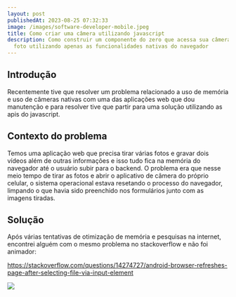 ```yaml
---
layout: post
publishedAt: 2023-08-25 07:32:33
image: /images/software-developer-mobile.jpeg
title: Como criar uma câmera utilizando javascript
description: Como construir um componente do zero que acessa sua câmera  e tira
  foto utilizando apenas as funcionalidades nativas do navegador
---
```

## Introdução

Recentemente tive que resolver um problema relacionado a uso de memória e uso de câmeras nativas com uma das aplicações web que dou manutenção e para resolver tive que partir para uma solução utilizando as apis do javascript.



## Contexto do problema

Temos uma aplicação web que precisa tirar várias fotos e gravar dois vídeos além de outras informações e isso tudo fica na memória do navegador até o usuário subir para o backend. O problema era que nesse meio tempo de tirar as fotos e abrir o aplicativo de câmera do próprio celular, o sistema operacional estava resetando o processo do navegador, limpando o que havia sido preenchido nos formulários junto com as imagens tiradas. 



## Solução

Após várias tentativas de otimização de memória e pesquisas na internet, encontrei alguém com o mesmo problema no stackoverflow e não foi animador:

<https://stackoverflow.com/questions/14274727/android-browser-refreshes-page-after-selecting-file-via-input-element>

![](https://lh4.googleusercontent.com/tS8RIzQToD2nqaRfdmxGnnDOh7jpjXYEWtt_8iZMIz6VKSric8oK9w9M-i15jHRYvHgx2jZGHLN7cXR8Ez1NxC-b17REOHn_9O8mihiHvto97IMDo5fuNLn6vChoWsWKratEqdY3Jv9tNkRwCZ13sN4)